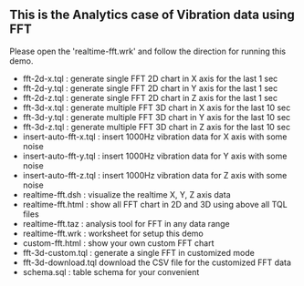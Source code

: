 
## This is the Analytics case of Vibration data using FFT

Please open the 'realtime-fft.wrk' and follow the direction for running this demo.

- fft-2d-x.tql : generate single FFT 2D chart in X axis for the last 1 sec
- fft-2d-y.tql : generate single FFT 2D chart in Y axis for the last 1 sec
- fft-2d-z.tql : generate single FFT 2D chart in Z axis for the last 1 sec
- fft-3d-x.tql : generate multiple FFT 3D chart in X axis for the last 10 sec
- fft-3d-y.tql : generate multiple FFT 3D chart in Y axis for the last 10 sec
- fft-3d-z.tql : generate multiple FFT 3D chart in Z axis for the last 10 sec
- insert-auto-fft-x.tql : insert 1000Hz vibration data for X axis with some noise
- insert-auto-fft-y.tql : insert 1000Hz vibration data for Y axis with some noise
- insert-auto-fft-z.tql : insert 1000Hz vibration data for Z axis with some noise
- realtime-fft.dsh  : visualize the realtime X, Y, Z axis data
- realtime-fft.html : show all FFT chart in 2D and 3D using above all TQL files
- realtime-fft.taz  : analysis tool for FFT in any data range
- realtime-fft.wrk  : worksheet for setup this demo
- custom-fft.html   : show your own custom FFT chart
- fft-3d-custom.tql : generate a single FFT in customized  mode
- fft-3d-download.tql download the CSV file for the customized FFT data
- schema.sql        : table schema for  your convenient
